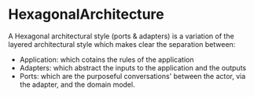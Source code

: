 # HexagonalArchitecture

A Hexagonal architectural style (ports & adapters) is a variation of the layered architectural style which makes clear the separation between:

* Application: which cotains the rules of the application
* Adapters: which abstract the inputs to the application and the outputs
* Ports: which are the purposeful conversations' between the actor, via the adapter, and the domain model.
